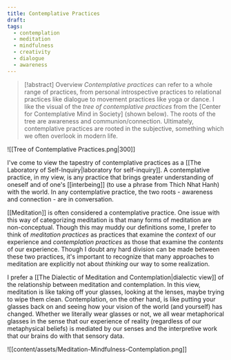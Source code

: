 ```yaml
---
title: Contemplative Practices
draft: 
tags:
  - contemplation
  - meditation
  - mindfulness
  - creativity
  - dialogue
  - awareness
---
```

> [!abstract] Overview
> *Contemplative practices* can refer to a whole range of practices, from personal introspective practices to relational practices like dialogue to movement practices like yoga or dance. I like the visual of the *tree of contemplative practices* from the [Center for Contemplative Mind in Society] (shown below). The roots of the tree are awareness and communion/connection. Ultimately, contemplative practices are rooted in the subjective, something which we often overlook in modern life. 


![[Tree of Contemplative Practices.png|300]] 


I've come to view the tapestry of contemplative practices as a [[The Laboratory of Self-Inquiry|laboratory for self-inquiry]]. A contemplative practice, in my view, is any practice that brings greater understanding of oneself and of one's [[interbeing]] (to use a phrase from Thich Nhat Hanh) with the world. In any contemplative practice, the two roots - awareness and connection - are in conversation. 

[[Meditation]] is often considered a contemplative practice. One issue with this way of categorizing meditation is that many forms of meditation are non-conceptual. Though this may muddy our definitions some, I prefer to think of *meditation practices* as practices that examine the *context* of our experience and *contemplation practices* as those that examine the *contents* of our experience. Though I doubt any hard division can be made between these two practices, it's important to recognize that many approaches to meditation are explicitly not about *thinking* our way to some realization. 

I prefer a [[The Dialectic of Meditation and Contemplation|dialectic view]] of the relationship between meditation and contemplation. In this view, meditation is like taking off your glasses, looking at the lenses, maybe trying to wipe them clean. Contemplation, on the other hand, is like putting your glasses back on and seeing how your vision of the world (and yourself) has changed. Whether we literally wear glasses or not, we all wear metaphorical glasses in the sense that our experience of reality (regardless of our metaphysical beliefs) is mediated by our senses and the interpretive work that our brains do with that sensory data. 

![[content/assets/Meditation-Mindfulness-Contemplation.png]] 

